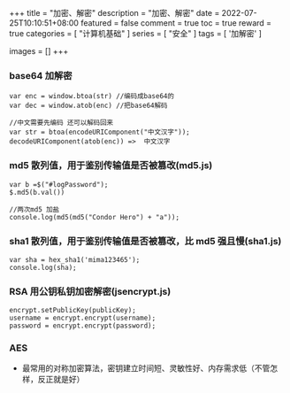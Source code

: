 +++
title = "加密、解密"
description = "加密、解密"
date = 2022-07-25T10:10:51+08:00
featured = false
comment = true
toc = true
reward = true
categories = [
  "计算机基础"
]
series = [
  "安全"
]
tags = [
  '加解密'
]

images = []
+++

<!--more-->

### base64 加解密

```
var enc = window.btoa(str) //编码成base64的
var dec = window.atob(enc) //把base64解码

//中文需要先编码 还可以解码回来
var str = btoa(encodeURIComponent("中文汉字"));
decodeURIComponent(atob(enc)) =>  中文汉字
```

### md5 散列值，用于鉴别传输值是否被篡改(md5.js)

```
var b =$("#logPassword");
$.md5(b.val())

//两次md5 加盐
console.log(md5(md5("Condor Hero") + "a"));
```

### sha1 散列值，用于鉴别传输值是否被篡改，比 md5 强且慢(sha1.js)

```
var sha = hex_sha1('mima123465');
console.log(sha);
```

### RSA 用公钥私钥加密解密(jsencrypt.js)

```
encrypt.setPublicKey(publicKey);
username = encrypt.encrypt(username);
password = encrypt.encrypt(password);
```

### AES

- 最常用的对称加密算法，密钥建立时间短、灵敏性好、内存需求低（不管怎样，反正就是好）
